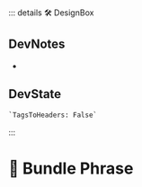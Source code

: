 ::: details 🛠 <dev>DesignBox</dev>

## DevNotes

-

## DevState

```py
`TagsToHeaders: False`
```

:::

# 🔷 <moto>Bundle Phrase</moto>

